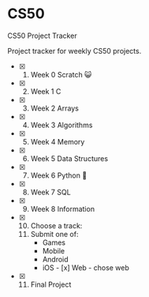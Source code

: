 # CS50

CS50 Project Tracker

Project tracker for weekly CS50 projects.

- [x] 1. Week 0 Scratch 😺
- [x] 2. Week 1 C
- [x] 3. Week 2 Arrays
- [x] 4. Week 3 Algorithms
- [x] 5. Week 4 Memory
- [x] 6. Week 5 Data Structures
- [x] 7. Week 6 Python 🐍
- [x] 8. Week 7 SQL
- [x] 9. Week 8 Information
- [x] 10. Choose a track:
    1. Submit one of:
       - Games
       - Mobile
       - Android
       - iOS
      - [x] Web - chose web
- [x] 11. Final Project

